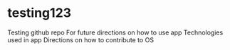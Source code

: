 # testing123
Testing github repo
For future directions on how to use app
Technologies used in app
Directions on how to contribute to OS